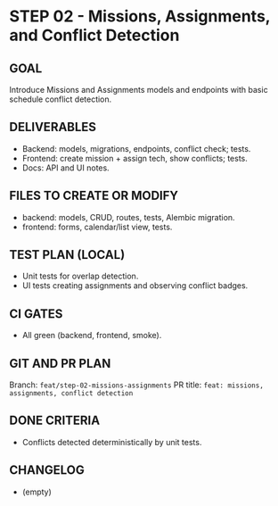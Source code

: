 # STEP 02 - Missions, Assignments, and Conflict Detection

## GOAL
Introduce Missions and Assignments models and endpoints with basic schedule conflict detection.

## DELIVERABLES
- Backend: models, migrations, endpoints, conflict check; tests.
- Frontend: create mission + assign tech, show conflicts; tests.
- Docs: API and UI notes.

## FILES TO CREATE OR MODIFY
- backend: models, CRUD, routes, tests, Alembic migration.
- frontend: forms, calendar/list view, tests.

## TEST PLAN (LOCAL)
- Unit tests for overlap detection.
- UI tests creating assignments and observing conflict badges.

## CI GATES
- All green (backend, frontend, smoke).

## GIT AND PR PLAN
Branch: `feat/step-02-missions-assignments`
PR title: `feat: missions, assignments, conflict detection`

## DONE CRITERIA
- Conflicts detected deterministically by unit tests.

## CHANGELOG
- (empty)
